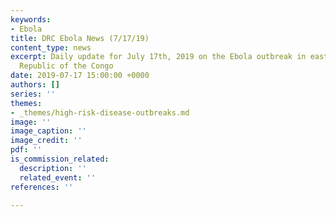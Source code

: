 ```yaml
---
keywords:
- Ebola
title: DRC Ebola News (7/17/19)
content_type: news
excerpt: Daily update for July 17th, 2019 on the Ebola outbreak in eastern Democratic
  Republic of the Congo
date: 2019-07-17 15:00:00 +0000
authors: []
series: ''
themes:
- _themes/high-risk-disease-outbreaks.md
image: ''
image_caption: ''
image_credit: ''
pdf: ''
is_commission_related:
  description: ''
  related_event: ''
references: ''

---
```

